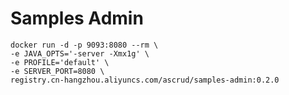 # Samples Admin

```docker
docker run -d -p 9093:8080 --rm \
-e JAVA_OPTS='-server -Xmx1g' \
-e PROFILE='default' \
-e SERVER_PORT=8080 \
registry.cn-hangzhou.aliyuncs.com/ascrud/samples-admin:0.2.0
```
